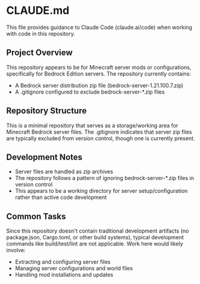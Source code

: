 # CLAUDE.md

This file provides guidance to Claude Code (claude.ai/code) when working with code in this repository.

## Project Overview

This repository appears to be for Minecraft server mods or configurations, specifically for Bedrock Edition servers. The repository currently contains:

- A Bedrock server distribution zip file (bedrock-server-1.21.100.7.zip)
- A .gitignore configured to exclude bedrock-server-*.zip files

## Repository Structure

This is a minimal repository that serves as a storage/working area for Minecraft Bedrock server files. The .gitignore indicates that server zip files are typically excluded from version control, though one is currently present.

## Development Notes

- Server files are handled as zip archives
- The repository follows a pattern of ignoring bedrock-server-*.zip files in version control
- This appears to be a working directory for server setup/configuration rather than active code development

## Common Tasks

Since this repository doesn't contain traditional development artifacts (no package.json, Cargo.toml, or other build systems), typical development commands like build/test/lint are not applicable. Work here would likely involve:

- Extracting and configuring server files
- Managing server configurations and world files
- Handling mod installations and updates